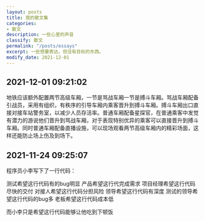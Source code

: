 ```yaml
---
layout: posts
title: 我的散文集
categories:
- 散文
description: 一些心里的声音
classify: 散文
permalink: "/posts/essays"
excerpt: 一些想要表达，但没有目标的东西。
modify_date: 2021-12-01
---
```


## 2021-12-01 09:21:02

地铁应该额外配置两节高级车厢，一节是骂战车厢一节是搏斗车厢。骂战车厢配备引战员，采用有组织，有秩序的引导车厢内乘客晋升到搏斗车厢。搏斗车厢出口直接对接车站警务室，以减少人员存活率。普通车厢配备星探官，在普通乘客中发觉有潜力的游说他们晋升到骂战车厢，对于表现特别优异的乘客可以直接晋升到搏斗车厢。同时普通车厢配备直播设施，可以现场观看两节高级车厢内的精彩场面，这样还能防止场上伤及到场下。

## 2021-11-24 09:25:07

程序员小李写下了一行代码：

测试希望这行代码有的bug明显
产品希望这行代完成需求
项目经理希望这行代码尽快的交付
对接人希望这行代码分担风险
领导希望这行代码有深度
测试的领导希望这行代码的bug多
老板希望这行代码成本低

而小李只是希望这行代码能够让他吃到下顿饭
